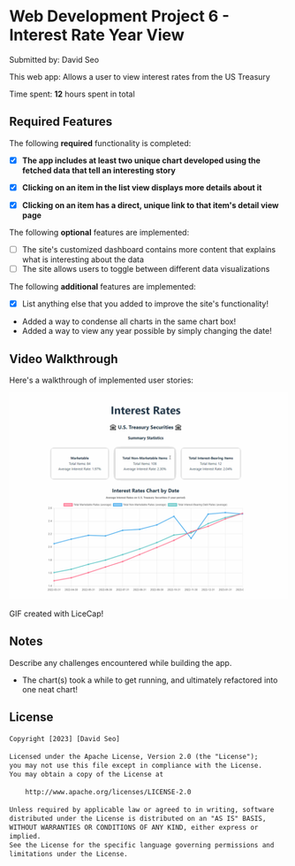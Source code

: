 # Web Development Project 6 - Interest Rate Year View

Submitted by: David Seo

This web app: Allows a user to view interest rates from the US Treasury

Time spent: **12** hours spent in total

## Required Features

The following **required** functionality is completed:

- [X] **The app includes at least two unique chart developed using the fetched data that tell an interesting story**
- [X] **Clicking on an item in the list view displays more details about it**
- [X] **Clicking on an item has a direct, unique link to that item's detail view page**


The following **optional** features are implemented:

- [ ] The site's customized dashboard contains more content that explains what is interesting about the data
- [ ] The site allows users to toggle between different data visualizations

The following **additional** features are implemented:

* [X] List anything else that you added to improve the site's functionality!
- Added a way to condense all charts in the same chart box!
- Added a way to view any year possible by simply changing the date!

## Video Walkthrough

Here's a walkthrough of implemented user stories:

<img src='https://github.com/selectmixer/web102_unit-5-6/blob/master/web102_unit6.gif?raw=true' title='Video Walkthrough' width='' alt='Video Walkthrough' />

<!-- Replace this with whatever GIF tool you used! -->
GIF created with LiceCap!
<!-- Recommended tools:
[Kap](https://getkap.co/) for macOS
[ScreenToGif](https://www.screentogif.com/) for Windows
[peek](https://github.com/phw/peek) for Linux. -->

## Notes

Describe any challenges encountered while building the app.
- The chart(s) took a while to get running, and ultimately refactored into one neat chart!

## License

    Copyright [2023] [David Seo]

    Licensed under the Apache License, Version 2.0 (the "License");
    you may not use this file except in compliance with the License.
    You may obtain a copy of the License at

        http://www.apache.org/licenses/LICENSE-2.0

    Unless required by applicable law or agreed to in writing, software
    distributed under the License is distributed on an "AS IS" BASIS,
    WITHOUT WARRANTIES OR CONDITIONS OF ANY KIND, either express or implied.
    See the License for the specific language governing permissions and
    limitations under the License.
